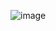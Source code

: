 ![image](https://user-images.githubusercontent.com/79217056/194780300-09207eb9-e540-4845-a6da-3fa13db1857a.png)
